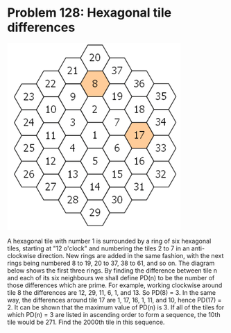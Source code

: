 # Problem 128: Hexagonal tile differences

![problem](problem.gif)

A hexagonal tile with number 1 is surrounded by a ring of six hexagonal
tiles, starting at "12 o'clock" and numbering the tiles 2 to 7 in an
anti-clockwise direction. New rings are added in the same fashion, with
the next rings being numbered 8 to 19, 20 to 37, 38 to 61, and so on.
The diagram below shows the first three rings. By finding the difference
between tile n and each of its six neighbours we shall define PD(n) to
be the number of those differences which are prime. For example, working
clockwise around tile 8 the differences are 12, 29, 11, 6, 1, and 13. So
PD(8) = 3. In the same way, the differences around tile 17 are 1, 17,
16, 1, 11, and 10, hence PD(17) = 2. It can be shown that the maximum
value of PD(n) is 3. If all of the tiles for which PD(n) = 3 are listed
in ascending order to form a sequence, the 10th tile would be 271. Find
the 2000th tile in this sequence.